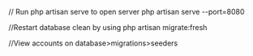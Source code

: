 // Run php artisan serve to open server
php artisan serve --port=8080 


//Restart database clean by using
php artisan migrate:fresh


//View accounts on database>migrations>seeders
